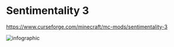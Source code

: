 # Sentimentality 3

https://www.curseforge.com/minecraft/mc-mods/sentimentality-3

![infographic](https://raw.githubusercontent.com/Skylortrexler/Sentimentality3/master/src/infograph.png)
